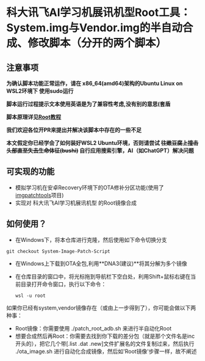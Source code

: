 # 科大讯飞AI学习机展讯机型Root工具：System.img与Vendor.img的半自动合成、修改脚本（分开的两个脚本）

## 注意事项

**为确认脚本功能正常运作，请在  x86_64(amd64)架构的Ubuntu Linux on WSL2环境下  使用sudo运行**

**脚本运行过程提示文本使用英语是为了兼容性考虑,没有别的意思(套盾**

**脚本原理详见[Root教程](https://github.com/KDXF-BOOM/studentpad-research#%E8%8E%B7%E5%8F%96%E5%AD%A6%E4%B9%A0%E6%9C%BA%E5%B1%95%E8%AE%AF%E7%B3%BB%E6%9C%BA%E5%9E%8B%E7%9A%84root%E5%8D%B3%E5%88%B7%E5%85%A5magisk)**

**我们欢迎各位开PR来提出并解决该脚本中存在的一些不足**

**本文假定你已经学会了如何装好WSL2 Ubuntu环境，否则请尝试 ~~往嫩豆腐上撞击头部直至失去生命体征(bushi)~~ 自行应用搜索引擎，AI（如ChatGPT）解决问题**

## 可实现的功能

* 模拟学习机在安卓Recovery环境下的OTA修补分区功能(使用了[imgpatchtools](https://github.com/erfanoabdi/imgpatchtools)项目)
* 实现对 科大讯飞AI学习机展讯机型 的Root镜像合成

## 如何使用？

* 在Windows下，将本仓库进行克隆，然后使用如下命令切换分支

```
git checkout System-Image-Patch-Script
```

* 在Windows上下载到OTA全包,利用**DNA3(建议)**将其分解为多个镜像
* 在仓库目录的窗口中，将光标拖到导航栏下空白处，利用Shift+鼠标右键在当前目录打开命令窗口，执行以下命令：

  ```
  wsl -u root
  ```

如果你已经有system,vendor镜像存在（或由上一步得到了），你可能会做以下两种事：

* Root镜像：你需要使用 ./patch_root_adb.sh 来进行半自动化Root
* 想要合成然后再Root：你需要去找到你下载的差分包（就是那个文件名是inc开头的），把它几个带[.list .dat .new]文件扩展名的文件复制过来，然后执行 ./ota_image.sh 进行自动化合成镜像，然后如'Root镜像'步骤一样，故不阐述
